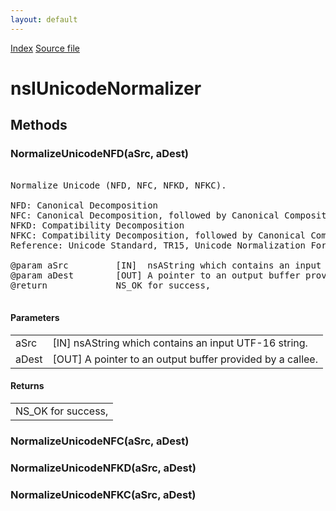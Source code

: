```yaml
---
layout: default
---
```

<div id='links'><a href="../index.html">Index</a>
<a href="http://dxr.mozilla.org/mozilla-central/source/intl/unicharutil/nsIUnicodeNormalizer.idl">Source file</a>
</div>

# nsIUnicodeNormalizer #

## Methods ##

### NormalizeUnicodeNFD(aSrc, aDest) ###
<pre>  
Normalize Unicode (NFD, NFC, NFKD, NFKC).  
  
NFD: Canonical Decomposition  
NFC: Canonical Decomposition, followed by Canonical Composition  
NFKD: Compatibility Decomposition  
NFKC: Compatibility Decomposition, followed by Canonical Composition  
Reference: Unicode Standard, TR15, Unicode Normalization Forms  
  
@param aSrc         [IN]  nsAString which contains an input UTF-16 string.  
@param aDest        [OUT] A pointer to an output buffer provided by a callee.  
@return             NS_OK for success,   
  
</pre>
#### Parameters ####

<table>

<tr>
<td>aSrc</td>
<td>[IN]  nsAString which contains an input UTF-16 string.  
</td>
</tr>

<tr>
<td>aDest</td>
<td>[OUT] A pointer to an output buffer provided by a callee.  
</td>
</tr>

</table>

#### Returns ####

<table>

<tr>
<td>NS_OK for success,   
</td>
</tr>

</table>

### NormalizeUnicodeNFC(aSrc, aDest) ###

### NormalizeUnicodeNFKD(aSrc, aDest) ###

### NormalizeUnicodeNFKC(aSrc, aDest) ###
